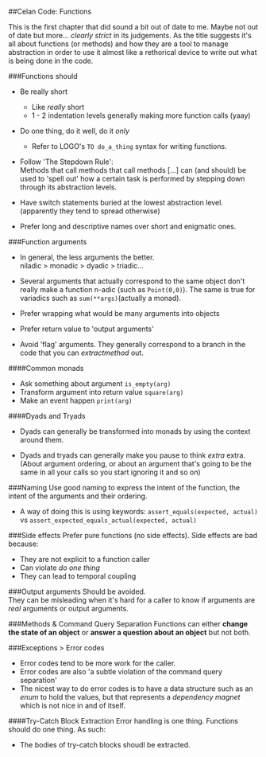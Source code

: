 ##Celan Code: Functions

This is the first chapter that did sound a bit out of date to me. Maybe not out of date but more... *clearly strict* in its judgements. As the title suggests it's all about functions (or methods) and how they are a tool to manage abstraction in order to use it almost like a rethorical device to write out what is being done in the code.

###Functions should
* Be really short
	* Like *really* short
	* 1 - 2 indentation levels generally making more function calls (yaay)  

* Do one thing, do it well, do it *only*
	* Refer to LOGO's `TO do_a_thing` syntax for writing functions.  

* Follow 'The Stepdown Rule':  
Methods that call methods that call methods [...] can (and should) be used to 'spell out' how a certain task is performed by stepping down through its abstraction levels.

* Have switch statements buried at the lowest abstraction level. (apparently they tend to spread otherwise)
* Prefer long and descriptive names over short and enigmatic ones.

###Function arguments
* In general, the less arguments the better.  
niladic > monadic > dyadic > triadic...

* Several arguments that actually correspond to the same object don't really make a function n-adic (such as `Point(0,0)`). The same is true for variadics such as `sum(**args)`(actually a monad).

* Prefer wrapping what would be many arguments into objects

* Prefer return value to 'output arguments'

* Avoid 'flag' arguments. They generally correspond to a branch in the code that you can *extractmethod* out.


####Common monads
* Ask something about argument `is_empty(arg)`
* Transform argument into return value `square(arg)`
* Make an event happen `print(arg)`

####Dyads and Tryads
* Dyads can generally be transformed into monads by using the context around them.  

* Dyads and tryads can generally make you pause to think *extra* extra.  
(About argument ordering, or about an argument that's going to be the same in all your calls so you start ignoring it and so on)

###Naming
Use good naming to express the intent of the function, the intent of the arguments and their ordering.  

* A way of doing this is using keywords: `assert_equals(expected, actual)` vs `assert_expected_equals_actual(expected, actual)`

###Side effects
Prefer pure functions (no side effects). Side effects are bad because:  

* They are not explicit to a function caller
* Can violate *do one thing*
* They can lead to temporal coupling

###Output arguments
Should be avoided.  
They can be misleading when it's hard for a caller to know if arguments are *real* arguments or output arguments.

###Methods & Command Query Separation
Functions can either **change the state of an object** or **answer a question about an object** but not both.

###Exceptions > Error codes
* Error codes tend to be more work for the caller.
* Error codes are also 'a subtle violation of the command query separation'
* The nicest way to do error codes is to have a data structure such as an *enum* to hold the values, but that represents a *dependency magnet* which is not nice in and of itself.

####Try-Catch Block Extraction
Error handling is one thing. Functions should do one thing. As such:  

* The bodies of try-catch blocks shoudl be extracted.

